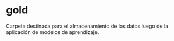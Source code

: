 # gold

Carpeta destinada para el almacenamiento de los datos luego de la aplicación de modelos de aprendizaje.